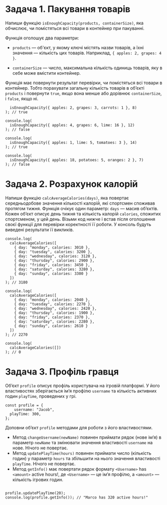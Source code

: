 # Задача 1. Пакування товарів

Напиши функцію `isEnoughCapacity(products, containerSize)`, яка обчислює, чи помістяться всі товари в контейнер при пакуванні.

Функція оголошує два параметри:

* `products` — об'єкт, у якому ключі містять назви товарів, а їхні значення — кількість цих товарів. Наприклад, `{ apples: 2, grapes: 4 }`.

* ```containerSize``` — число, максимальна кількість одиниць товарів, яку в себе може вмістити контейнер.

Функція має повернути результат перевірки, чи помістяться всі товари в контейнер. Тобто порахувати загальну кількість товарів в об’єкті `products` і повернути `true`, якщо вона менше або дорівнює `containerSize`, і `false`, якщо ні.

```console.log(
  isEnoughCapacity({ apples: 2, grapes: 3, carrots: 1 }, 8)
); // true

console.log(
  isEnoughCapacity({ apples: 4, grapes: 6, lime: 16 }, 12)
); // false

console.log(
  isEnoughCapacity({ apples: 1, lime: 5, tomatoes: 3 }, 14)
); // true

console.log(
  isEnoughCapacity({ apples: 18, potatoes: 5, oranges: 2 }, 7)
); // false
```

# Задача 2. Розрахунок калорій

Напиши функцію `calcAverageCalories(days)`, яка повертає середньодобове значення кількості калорій, які спортсмен споживав протягом тижня. Функція очікує один параметр: `days` — масив об’єктів. Кожен об’єкт описує день тижня та кількість калорій `calories`, спожитих спортсменом, у цей день. Візьми код нижче і встав після оголошення своєї функції для перевірки коректності її роботи. У консоль будуть виведені результати її викликів.

```
console.log(
  calcAverageCalories([
    { day: "monday", calories: 3010 },
    { day: "tuesday", calories: 3200 },
    { day: "wednesday", calories: 3120 },
    { day: "thursday", calories: 2900 },
    { day: "friday", calories: 3450 },
    { day: "saturday", calories: 3280 },
    { day: "sunday", calories: 3300 }
  ])
); // 3180

console.log(
  calcAverageCalories([
    { day: "monday", calories: 2040 },
    { day: "tuesday", calories: 2270 },
    { day: "wednesday", calories: 2420 },
    { day: "thursday", calories: 1900 },
    { day: "friday", calories: 2370 },
    { day: "saturday", calories: 2280 },
    { day: "sunday", calories: 2610 }
  ])
); // 2270

console.log(
  calcAverageCalories([])
); // 0
```

# Задача 3. Профіль гравця

Об’єкт `profile` описує профіль користувача на ігровій платформі. У його властивостях зберігається ім’я профілю `username` та кількість активних годин `playTime`, проведених у грі.

```
const profile = {
    username: "Jacob",
  playTime: 300,
};
```

Доповни об’єкт `profile` методами для роботи з його властивостями.

* Метод `changeUsername(newName)` повинен приймати рядок (нове ім’я) в параметр `newName` та змінювати значення властивості `username` на нове. Нічого не повертає.
* Метод `updatePlayTime(hours)` повинен приймати число (кількість годин) у параметр `hours` та збільшити на нього значення властивості `playTime`. Нічого не повертає.
* Метод `getInfo()` має повертати рядок формату `<Username>` has `<amount>` active hours!, де `<Username>` — це ім’я профілю, а `<amount>` — кількість ігрових годин.

```

profile.updatePlayTime(20);
console.log(profile.getInfo()); // "Marco has 320 active hours!"
```